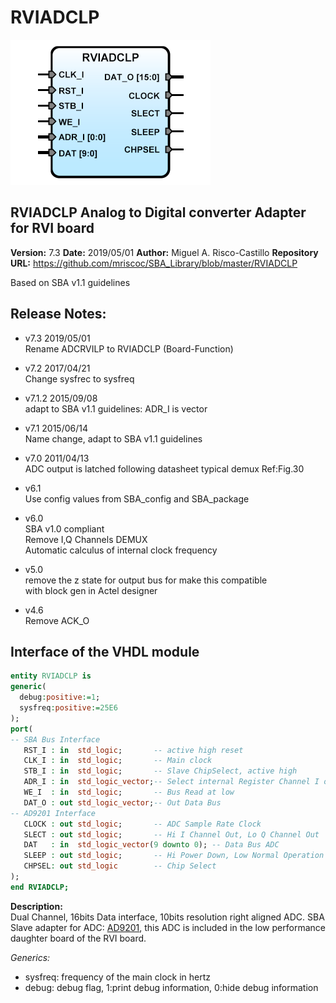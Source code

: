 RVIADCLP
========
![](image.png)   

RVIADCLP Analog to Digital converter Adapter for RVI board  
----------------------------------------------------------

**Version:** 7.3
**Date:** 2019/05/01
**Author:** Miguel A. Risco-Castillo
**Repository URL:** <https://github.com/mriscoc/SBA_Library/blob/master/RVIADCLP>

Based on SBA v1.1 guidelines

Release Notes:
--------------

- v7.3 2019/05/01  
  Rename ADCRVILP to RVIADCLP (Board-Function)  

- v7.2 2017/04/21  
  Change sysfrec to sysfreq  

- v7.1.2 2015/09/08  
  adapt to SBA v1.1 guidelines: ADR_I is vector  

- v7.1 2015/06/14  
  Name change, adapt to SBA v1.1 guidelines  

- v7.0 2011/04/13  
  ADC output is latched following datasheet typical demux Ref:Fig.30  

- v6.1  
  Use config values from SBA_config and SBA_package  

- v6.0  
  SBA v1.0 compliant  
  Remove I,Q Channels DEMUX  
  Automatic calculus of internal clock frequency  

- v5.0  
  remove the z state for output bus for make this compatible  
  with block gen in Actel designer  

- v4.6  
  Remove ACK_O  

Interface of the VHDL module
----------------------------

```vhdl
entity RVIADCLP is
generic(
  debug:positive:=1;
  sysfreq:positive:=25E6
);
port(
-- SBA Bus Interface
   RST_I : in  std_logic;       -- active high reset
   CLK_I : in  std_logic;       -- Main clock
   STB_I : in  std_logic;       -- Slave ChipSelect, active high
   ADR_I : in  std_logic_vector;-- Select internal Register Channel I or Q
   WE_I  : in  std_logic;       -- Bus Read at low
   DAT_O : out std_logic_vector;-- Out Data Bus
-- AD9201 Interface
   CLOCK : out std_logic;       -- ADC Sample Rate Clock
   SLECT : out std_logic;       -- Hi I Channel Out, Lo Q Channel Out
   DAT   : in  std_logic_vector(9 downto 0); -- Data Bus ADC
   SLEEP : out std_logic;       -- Hi Power Down, Low Normal Operation
   CHPSEL: out std_logic        -- Chip Select
);
end RVIADCLP;
```

**Description:**  
Dual Channel, 16bits Data interface, 10bits resolution right aligned ADC.
SBA Slave adapter for ADC: [AD9201], this ADC is included in the low performance
daughter board of the RVI board.

[AD9201]:AD9201.pdf

*Generics:*
- sysfreq: frequency of the main clock in hertz
- debug: debug flag, 1:print debug information, 0:hide debug information

